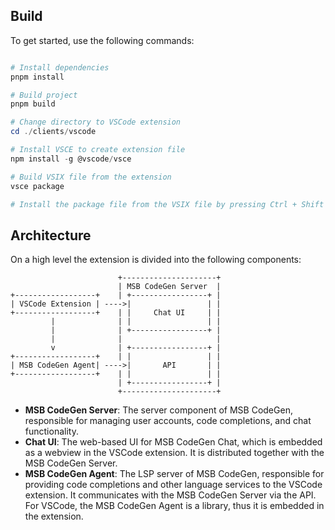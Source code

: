 ## Build

To get started, use the following commands:

```powershell

# Install dependencies
pnpm install

# Build project
pnpm build

# Change directory to VSCode extension
cd ./clients/vscode

# Install VSCE to create extension file
npm install -g @vscode/vsce

# Build VSIX file from the extension
vsce package

# Install the package file from the VSIX file by pressing Ctrl + Shift + P inside VSCode and choose Extensions: Install from VSIX...
```

## Architecture

On a high level the extension is divided into the following components:

                            +---------------------+
                            | MSB CodeGen Server  |
    +------------------+    | +-----------------+ |
    | VSCode Extension | ---->|                 | |
    +------------------+    | |     Chat UI     | |
             |              | |                 | |
             |              | +-----------------+ |
             |              |                     |
             v              | +-----------------+ |
    +------------------+    | |                 | |
    | MSB CodeGen Agent| ---->|       API       | |
    +------------------+    | |                 | |
                            | +-----------------+ |
                            +---------------------+

- **MSB CodeGen Server**: The server component of MSB CodeGen, responsible for managing user accounts, code completions, and chat functionality.
- **Chat UI**: The web-based UI for MSB CodeGen Chat, which is embedded as a webview in the VSCode extension. It is distributed together with the MSB CodeGen Server.
- **MSB CodeGen Agent**: The LSP server of MSB CodeGen, responsible for providing code completions and other language services to the VSCode extension. It communicates with the MSB CodeGen Server via the API. For VSCode, the MSB CodeGen Agent is a library, thus it is embedded in the extension.
